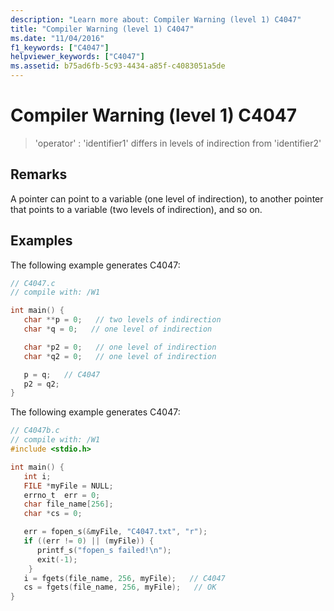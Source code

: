 ```yaml
---
description: "Learn more about: Compiler Warning (level 1) C4047"
title: "Compiler Warning (level 1) C4047"
ms.date: "11/04/2016"
f1_keywords: ["C4047"]
helpviewer_keywords: ["C4047"]
ms.assetid: b75ad6fb-5c93-4434-a85f-c4083051a5de
---
```

# Compiler Warning (level 1) C4047

> 'operator' : 'identifier1' differs in levels of indirection from 'identifier2'

## Remarks

A pointer can point to a variable (one level of indirection), to another pointer that points to a variable (two levels of indirection), and so on.

## Examples

The following example generates C4047:

```c
// C4047.c
// compile with: /W1

int main() {
   char **p = 0;   // two levels of indirection
   char *q = 0;   // one level of indirection

   char *p2 = 0;   // one level of indirection
   char *q2 = 0;   // one level of indirection

   p = q;   // C4047
   p2 = q2;
}
```

The following example generates C4047:

```c
// C4047b.c
// compile with: /W1
#include <stdio.h>

int main() {
   int i;
   FILE *myFile = NULL;
   errno_t  err = 0;
   char file_name[256];
   char *cs = 0;

   err = fopen_s(&myFile, "C4047.txt", "r");
   if ((err != 0) || (myFile)) {
      printf_s("fopen_s failed!\n");
      exit(-1);
    }
   i = fgets(file_name, 256, myFile);   // C4047
   cs = fgets(file_name, 256, myFile);   // OK
}
```
